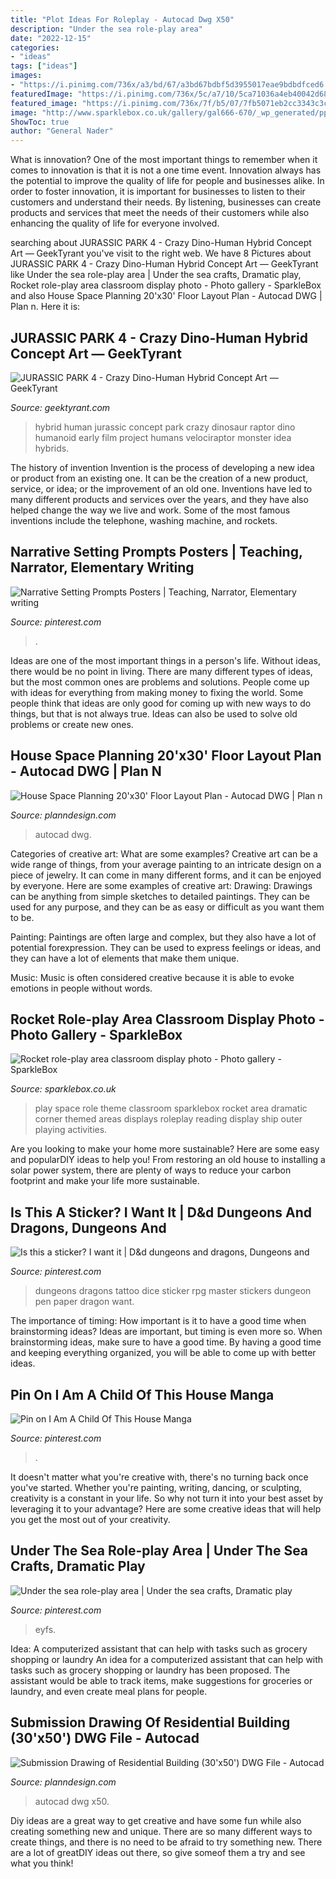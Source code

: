 ```yaml
---
title: "Plot Ideas For Roleplay - Autocad Dwg X50"
description: "Under the sea role-play area"
date: "2022-12-15"
categories:
- "ideas"
tags: ["ideas"]
images:
- "https://i.pinimg.com/736x/a3/bd/67/a3bd67bdbf5d3955017eae9bdbdfced6.jpg"
featuredImage: "https://i.pinimg.com/736x/5c/a7/10/5ca71036a4eb40042d689b03565103d4.jpg"
featured_image: "https://i.pinimg.com/736x/7f/b5/07/7fb5071eb2cc3343c3c45f25b95efb61--prompts-storytelling.jpg"
image: "http://www.sparklebox.co.uk/gallery/gal666-670/_wp_generated/pp2d13a4df_02.jpg"
ShowToc: true
author: "General Nader"
---
```



What is innovation?
One of the most important things to remember when it comes to innovation is that it is not a one time event. Innovation always has the potential to improve the quality of life for people and businesses alike. In order to foster innovation, it is important for businesses to listen to their customers and understand their needs. By listening, businesses can create products and services that meet the needs of their customers while also enhancing the quality of life for everyone involved.

	

		
searching about JURASSIC PARK 4 - Crazy Dino-Human Hybrid Concept Art — GeekTyrant you've visit to the right web. We have 8 Pictures about JURASSIC PARK 4 - Crazy Dino-Human Hybrid Concept Art — GeekTyrant like Under the sea role-play area | Under the sea crafts, Dramatic play, Rocket role-play area classroom display photo - Photo gallery - SparkleBox and also House Space Planning 20&#039;x30&#039; Floor Layout Plan - Autocad DWG | Plan n. Here it is:
		
    
## JURASSIC PARK 4 - Crazy Dino-Human Hybrid Concept Art — GeekTyrant

<img loading=lazy src="https://static.squarespace.com/static/51b3dc8ee4b051b96ceb10de/51ce6099e4b0d911b4489b79/51ce61b9e4b0d911b449e7b9/1349884431847/1000w/jurassicpar4109201213.png" onerror="this.onerror=null;this.src='https://tse1.mm.bing.net/th?id=OIP.FBbYsY3q1Olebir6Yf04yQAAAA&amp;pid=15.1';" alt="JURASSIC PARK 4 - Crazy Dino-Human Hybrid Concept Art — GeekTyrant">

_Source: geektyrant.com_

>hybrid human jurassic concept park crazy dinosaur raptor dino humanoid early film project humans velociraptor monster idea hybrids. 

	

The history of invention
Invention is the process of developing a new idea or product from an existing one. It can be the creation of a new product, service, or idea; or the improvement of an old one. Inventions have led to many different products and services over the years, and they have also helped change the way we live and work. Some of the most famous inventions include the telephone, washing machine, and rockets.

    
## Narrative Setting Prompts Posters | Teaching, Narrator, Elementary Writing

<img loading=lazy src="https://i.pinimg.com/736x/7f/b5/07/7fb5071eb2cc3343c3c45f25b95efb61--prompts-storytelling.jpg" onerror="this.onerror=null;this.src='https://tse1.mm.bing.net/th?id=OIP.1FxtxrPh7DsBWxX9pbD6sAHaKe&amp;pid=15.1';" alt="Narrative Setting Prompts Posters | Teaching, Narrator, Elementary writing">

_Source: pinterest.com_

>. 

	

Ideas are one of the most important things in a person's life. Without ideas, there would be no point in living. There are many different types of ideas, but the most common ones are problems and solutions. People come up with ideas for everything from making money to fixing the world. Some people think that ideas are only good for coming up with new ways to do things, but that is not always true. Ideas can also be used to solve old problems or create new ones.

    
## House Space Planning 20&#039;x30&#039; Floor Layout Plan - Autocad DWG | Plan N

<img loading=lazy src="http://www.planndesign.com/sites/default/files/styles/1200x620/public/dwgs/2018/02/01/image.jpg?itok=1WsamY8H" onerror="this.onerror=null;this.src='https://tse3.mm.bing.net/th?id=OIP.LuVpkqlTQbHVW1RpAKSpjgHaD0&amp;pid=15.1';" alt="House Space Planning 20&#039;x30&#039; Floor Layout Plan - Autocad DWG | Plan n">

_Source: planndesign.com_

>autocad dwg. 

	

Categories of creative art: What are some examples?
Creative art can be a wide range of things, from your average painting to an intricate design on a piece of jewelry. It can come in many different forms, and it can be enjoyed by everyone. Here are some examples of creative art:
Drawing: Drawings can be anything from simple sketches to detailed paintings. They can be used for any purpose, and they can be as easy or difficult as you want them to be.

Painting: Paintings are often large and complex, but they also have a lot of potential forexpression. They can be used to express feelings or ideas, and they can have a lot of elements that make them unique.

Music: Music is often considered creative because it is able to evoke emotions in people without words.

    
## Rocket Role-play Area Classroom Display Photo - Photo Gallery - SparkleBox

<img loading=lazy src="http://www.sparklebox.co.uk/gallery/gal666-670/_wp_generated/pp2d13a4df_02.jpg" onerror="this.onerror=null;this.src='https://tse4.mm.bing.net/th?id=OIP.Q-8Hgj1cTt9pGKDcJmZGTwHaFj&amp;pid=15.1';" alt="Rocket role-play area classroom display photo - Photo gallery - SparkleBox">

_Source: sparklebox.co.uk_

>play space role theme classroom sparklebox rocket area dramatic corner themed areas displays roleplay reading display ship outer playing activities. 

	

Are you looking to make your home more sustainable? Here are some easy and popularDIY ideas to help you! From restoring an old house to installing a solar power system, there are plenty of ways to reduce your carbon footprint and make your life more sustainable.

    
## Is This A Sticker? I Want It | D&amp;d Dungeons And Dragons, Dungeons And

<img loading=lazy src="https://i.pinimg.com/736x/87/91/c7/8791c741913d68d948e2087410c32801.jpg" onerror="this.onerror=null;this.src='https://tse2.mm.bing.net/th?id=OIP.3Dhsn4Y2w0oBnLL41eXRHwHaJ3&amp;pid=15.1';" alt="Is this a sticker? I want it | D&amp;d dungeons and dragons, Dungeons and">

_Source: pinterest.com_

>dungeons dragons tattoo dice sticker rpg master stickers dungeon pen paper dragon want. 

	

The importance of timing: How important is it to have a good time when brainstorming ideas?
Ideas are important, but timing is even more so. When brainstorming ideas, make sure to have a good time. By having a good time and keeping everything organized, you will be able to come up with better ideas.

    
## Pin On I Am A Child Of This House Manga

<img loading=lazy src="https://i.pinimg.com/736x/a3/bd/67/a3bd67bdbf5d3955017eae9bdbdfced6.jpg" onerror="this.onerror=null;this.src='https://tse4.mm.bing.net/th?id=OIP.3w-0bi-oKTqqmR397NfxCAHaOM&amp;pid=15.1';" alt="Pin on I Am A Child Of This House Manga">

_Source: pinterest.com_

>. 

	

It doesn't matter what you're creative with, there's no turning back once you've started. Whether you're painting, writing, dancing, or sculpting, creativity is a constant in your life. So why not turn it into your best asset by leveraging it to your advantage? Here are some creative ideas that will help you get the most out of your creativity.

    
## Under The Sea Role-play Area | Under The Sea Crafts, Dramatic Play

<img loading=lazy src="https://i.pinimg.com/736x/5c/a7/10/5ca71036a4eb40042d689b03565103d4.jpg" onerror="this.onerror=null;this.src='https://tse2.mm.bing.net/th?id=OIP.MmQ94ivPSCljIn8uq84RVAHaJ3&amp;pid=15.1';" alt="Under the sea role-play area | Under the sea crafts, Dramatic play">

_Source: pinterest.com_

>eyfs. 

	

Idea: A computerized assistant that can help with tasks such as grocery shopping or laundry
An idea for a computerized assistant that can help with tasks such as grocery shopping or laundry has been proposed. The assistant would be able to track items, make suggestions for groceries or laundry, and even create meal plans for people.

    
## Submission Drawing Of Residential Building (30&#039;x50&#039;) DWG File - Autocad

<img loading=lazy src="http://www.planndesign.com/sites/default/files/styles/1200x620/public/2019-04/image_0.jpg?itok=m2f0FqKa" onerror="this.onerror=null;this.src='https://tse2.mm.bing.net/th?id=OIP.7u-bGB-3z3HORCYlkKGG8QHaD0&amp;pid=15.1';" alt="Submission Drawing of Residential Building (30&#039;x50&#039;) DWG File - Autocad">

_Source: planndesign.com_

>autocad dwg x50. 

	

Diy ideas are a great way to get creative and have some fun while also creating something new and unique. There are so many different ways to create things, and there is no need to be afraid to try something new. There are a lot of greatDIY ideas out there, so give someof them a try and see what you think!


